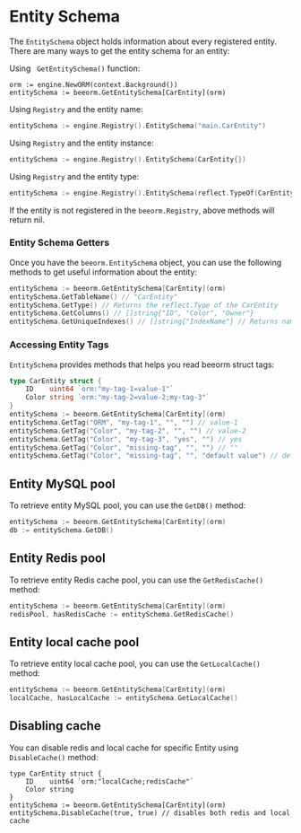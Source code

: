 # Entity Schema

The `EntitySchema` object holds information about every registered entity. There are many ways to get the entity schema for an entity:

Using ` GetEntitySchema()` function:

```go{2}
orm := engine.NewORM(context.Background())
entitySchema := beeorm.GetEntitySchema[CarEntity](orm)
```

Using `Registry` and the entity name:

```go
entitySchema := engine.Registry().EntitySchema("main.CarEntity")
```

Using `Registry` and the entity instance:

```go
entitySchema := engine.Registry().EntitySchema(CarEntity{})
```

Using `Registry` and the entity type:

```go
entitySchema := engine.Registry().EntitySchema(reflect.TypeOf(CarEntity{}))
```

If the entity is not registered in the `beeorm.Registry`, above methods will return nil.

### Entity Schema Getters

Once you have the `beeorm.EntitySchema` object, you can use the following methods to get useful information about the entity:

```go
entitySchema := beeorm.GetEntitySchema[CarEntity](orm)
entitySchema.GetTableName() // "CarEntity"
entitySchema.GetType() // Returns the reflect.Type of the CarEntity
entitySchema.GetColumns() // []string{"ID", "Color", "Owner"}
entitySchema.GetUniqueIndexes() // []string{"IndexName"} // Returns names of all Unique indexes
```

### Accessing Entity Tags

`EntitySchema` provides methods that helps you read beeorm struct tags:

```go
type CarEntity struct {
	ID    uint64 `orm:"my-tag-1=value-1"` 
	Color string `orm:"my-tag-2=value-2;my-tag-3"` 
}
entitySchema := beeorm.GetEntitySchema[CarEntity](orm)
entitySchema.GetTag("ORM", "my-tag-1", "", "") // value-1
entitySchema.GetTag("Color", "my-tag-2", "", "") // value-2
entitySchema.GetTag("Color", "my-tag-3", "yes", "") // yes
entitySchema.GetTag("Color", "missing-tag", "", "") // ""
entitySchema.GetTag("Color", "missing-tag", "", "default value") // default value
```

## Entity MySQL pool

To retrieve entity MySQL pool, you can use the `GetDB()` method:

```go
entitySchema := beeorm.GetEntitySchema[CarEntity](orm)
db := entitySchema.GetDB()
```

## Entity Redis pool

To retrieve entity Redis cache pool, you can use the `GetRedisCache()` method:

```go
entitySchema := beeorm.GetEntitySchema[CarEntity](orm)
redisPool, hasRedisCache := entitySchema.GetRedisCache()
```

## Entity local cache pool


To retrieve entity local cache pool, you can use the `GetLocalCache()` method:

```go
entitySchema := beeorm.GetEntitySchema[CarEntity](orm)
localCache, hasLocalCache := entitySchema.GetLocalCache()
```

## Disabling cache

You can disable redis and local cache for specific Entity using `DisableCache()` method:

```go{6}
type CarEntity struct {
	ID    uint64 `orm:"localCache;redisCache"` 
	Color string 
}
entitySchema := beeorm.GetEntitySchema[CarEntity](orm)
entitySchema.DisableCache(true, true) // disables both redis and local cache
```